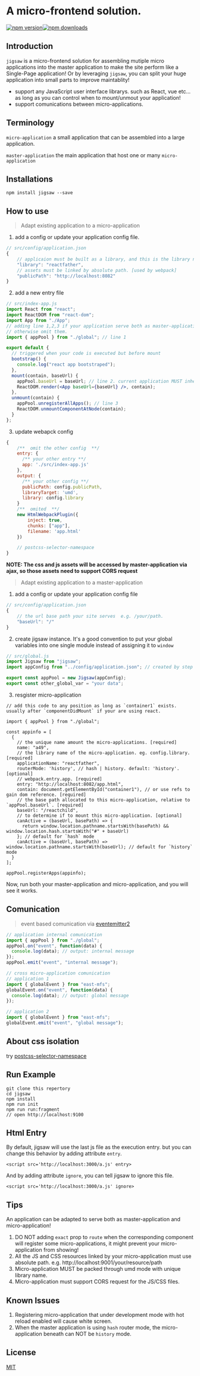 # A micro-frontend solution.

[![npm version](https://img.shields.io/npm/v/jigsaw.svg?style=flat-square)](https://www.npmjs.com/package/jigsaw)[![npm downloads](https://img.shields.io/npm/dt/jigsaw.svg?style=flat-square)](https://www.npmjs.com/package/jigsaw)

## Introduction

`jigsaw` is a micro-frontend solution for assembling mutiple micro applications into the master application to make the site perform like a Single-Page application! Or by leveraging `jigsaw`, you can split your huge application into small parts to improve maintablity!

- support any JavaScript user interface librarys. such as React, vue etc... as long as you can control when to mount/unmout your application!
- support comunications between micro-applications.

## Terminology

`micro-application` a small application that can be assembled into a large application.

`master-application` the main application that host one or many `micro-application`

## Installations

```shell
npm install jigsaw --save
```

## How to use

> Adapt existing application to a micro-application

1. add a config or update your application config file.

```javascript
// src/config/application.json
{
    // applicaion must be built as a library, and this is the library name. [used by webpack]
    "library": "reactfather",
    // assets must be linked by absolute path. [used by webpack]
    "publicPath": "http://localhost:8082"
}
```

2. add a new entry file

```jsx
// src/index-app.js
import React from "react";
import ReactDOM from "react-dom";
import App from "./App";
// adding line 1,2,3 if your application serve both as master-application and micro-application!
// otherwise omit them.
import { appPool } from "./global"; // line 1

export default {
  // triggered when your code is executed but before mount
  bootstrap() {
    console.log("react app bootstraped");
  },
  mount(contain, baseUrl) {
    appPool.baseUrl = baseUrl; // line 2. current application MUST inherit its parent's baseUrl
    ReactDOM.render(<App baseUrl={baseUrl} />, contain);
  },
  unmount(contain) {
    appPool.unregisterAllApps(); // line 3
    ReactDOM.unmountComponentAtNode(contain);
  }
};
```

3. update webapck config

```javascript
{
    /**  omit the other config  **/
    entry: {
      /** your other entry **/
      app: './src/index-app.js'
    },
    output: {
      /** your other config **/
      publicPath: config.publicPath,
      libraryTarget: 'umd',
      library: config.library
    }
    /**  omited  **/
    new HtmlWebpackPlugin({
        inject: true,
        chunks: ["app"],
        filename: 'app.html'
    })

    // postcss-selector-namespace
}
```

**NOTE: The css and js assets will be accessed by master-application via ajax, so those assets need to support CORS request**

> Adapt existing application to a master-application

1. add a config or update your application config file

```javascript
// src/config/application.json
{
    // the url base path your site serves  e.g. /your/path.
    "baseUrl": "/"
}
```

2. create jigsaw instance. It's a good convention to put your global variables into one single module instead of assigning it to `window`

```javascript
// src/global.js
import Jigsaw from "jigsaw";
import appConfig from "../config/application.json"; // created by step 1

export const appPool = new Jigsaw(appConfig);
export const other_global_var = "your data";
```

3. resgister micro-application

```javascripts
// add this code to any position as long as `container1` exists. usually after `componentDidMount` if your are using react.

import { appPool } from "./global";

const appinfo = [
  {
    // the unique name amount the micro-applications. [required]
    name: "a49",
    // the library name of the micro-application. eg. config.library. [required]
    applicationName: "reactfather",
    routerMode: 'history', // hash | history. default: 'history'. [optional]
    // webpack.entry.app. [required]
    entry: "http://localhost:8082/app.html",
    contain: document.getElementById("container1"), // or use refs to gain dom reference. [required]
    // the base path allocated to this micro-application, relative to `appPool.baseUrl`. [required]
    baseUrl: "/reactchild",
    // to determine if to mount this micro-application. [optional]
    canActive = (baseUrl, basePath) => {
      return window.location.pathname.startsWith(basePath) && window.location.hash.startsWith("#" + baseUrl)
    }; // default for `hash` mode
    canActive = (baseUrl, basePath) => window.location.pathname.startsWith(baseUrl); // default for `history` mode
  }
];

appPool.registerApps(appinfo);
```

Now, run both your master-application and micro-application, and you will see it works.

## Comunication

> event based comunication via [eventemitter2](https://github.com/EventEmitter2/EventEmitter2)

```javascript
// application internal comunication
import { appPool } from "./global";
appPool.on("event", function(data) {
  console.log(data); // output: internal message
});
appPool.emit("event", "internal message");

// cross micro-application comunication
// application 1
import { globalEvent } from "east-mfs";
globalEvent.on("event", function(data) {
  console.log(data); // output: global message
});

// application 2
import { globalEvent } from "east-mfs";
globalEvent.emit("event", "global message");
```

## About css isolation

try [postcss-selector-namespace](https://github.com/topaxi/postcss-selector-namespace)

## Run Example

```
git clone this repertory
cd jigsaw
npm install
npm run init
npm run run:fragment
// open http://localhost:9100
```

## Html Entry

By default, jigsaw will use the last js file as the execution entry. but you can change this behavior by adding attribute `entry`.

```
<script src='http://localhost:3000/a.js' entry>
```

And by adding attribute `ignore`, you can tell jigsaw to ignore this file.

```
<script src='http://localhost:3000/a.js' ignore>
```

## Tips

An application can be adapted to serve both as master-application and micro-application!

1. DO NOT adding `exact` prop to `route` when the corresponding component will register some micro-applications, it might prevent your micro-application from showing!
2. All the JS and CSS resources linked by your micro-application must use absolute path. e.g. http://localhost:9001/your/resource/path
3. Micro-application MUST be packed through umd mode with unique library name.
4. Micro-application must support CORS request for the JS/CSS files.

## Known Issues

1. Registering micro-application that under development mode with hot reload enabled will cause white screen.
2. When the master application is using `hash` router mode, the micro-application beneath can NOT be `history` mode.

## License

[MIT](http://opensource.org/licenses/MIT)
